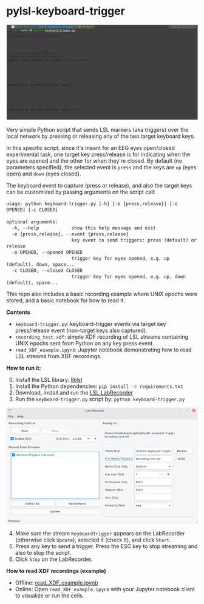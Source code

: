 # pylsl-keyboard-trigger
![keyboard-trigger](https://github.com/mvidaldp/pylsl-keyboard-trigger/raw/main/keyboard-trigger_demo.gif)

Very simple Python script that sends LSL markers (aka triggers) over the local network by pressing or releasing any of the two target keyboard keys.

In this specific script, since it's meant for an EEG eyes open/closed experimental task, one target key press/release is for indicating when the eyes are opened and the other for when they're closed. By default (no parameters specified), the selected event is `press` and the keys are `up` (eyes open) and `down` (eyes closed). 

The keyboard event to capture (press or release), and also the target keys can be customized by passing arguments on the script call:
```
usage: python keyboard-trigger.py [-h] [-e {press,release}] [-o OPENED] [-c CLOSED]

optional arguments:
  -h, --help            show this help message and exit
  -e {press,release}, --event {press,release}
                        key event to send triggers: press (default) or release
  -o OPENED, --opened OPENED
                        trigger key for eyes opened, e.g. up (default), down, space...
  -c CLOSED, --closed CLOSED
                        trigger key for eyes opened, e.g. up, down (default), space...
```

This repo also includes a basic recording example where UNIX epochs were stored, and a basic notebook for how to read it.

__Contents__
- `keyboard-trigger.py`: keyboard-trigger events via target key press/release event (non-target keys also captured).
- `recording_test.xdf`: simple XDF recording of LSL streams containing UNIX epochs sent from Python on any key press event. 
- `read_XDF_example.ipynb`: Jupyter notebook demonstrating how to read LSL streams from XDF recordings.

__How to run it:__

0. Install the LSL library: [liblsl](https://github.com/sccn/liblsl/releases/latest)
1. Install the Python dependencies: `pip install -r requirements.txt`
2. Download, install and run the [LSL LabRecorder](https://github.com/labstreaminglayer/App-LabRecorder/releases/latest)
3. Run the `keyboard-trigger.py` script by: `python keyboard-trigger.py`

![LabRecorder](https://github.com/mvidaldp/pylsl-keyboard-trigger/raw/main/labrecorder.png)

4. Make sure the stream `KeyboardTrigger` appears on the LabRecorder (otherwise click `Update`), selected it (check it), and click `Start`.
5. Press any key to send a trigger. Press the ESC key to stop streaming and also to stop the script.
6. Click `Stop` on the LabRecorder.

__How to read XDF recordings (example)__ 
  - Offline: [read_XDF_example.ipynb](https://github.com/mvidaldp/pylsl-keyboard-trigger/blob/main/read_XDF_example.ipynb)
  - Online: Open `read_XDF_example.ipynb` with your Jupyter notebook client to visualize or run the cells.
  
